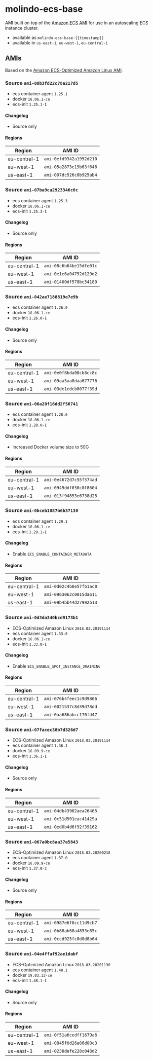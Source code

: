 # molindo-ecs-base

AMI built on top of the [Amazon ECS AMI](https://docs.aws.amazon.com/AmazonECS/latest/developerguide/ecs-optimized_AMI.html) for
use in an autoscaling ECS instance cluster.

- available as `molindo-ecs-base-{{timestamp}}`
- available in `us-east-1`, `eu-west-1`, `eu-central-1`

## AMIs

Based on the [Amazon ECS-Optimized Amazon Linux AMI](https://docs.aws.amazon.com/AmazonECS/latest/developerguide/ecs-optimized_AMI.html).

### Source `ami-08b3fd22c78a217d5`

* ecs container agent `1.25.1`
* docker `18.06.1-ce`
* ecs-init `1.25.1-1`

#### Changelog

* Source only

#### Regions

| Region       | AMI ID                  |
|--------------|-------------------------|
| eu-central-1 | `ami-0efd9342a1952d210` |
| eu-west-1    | `ami-05a2873e19b63f646` |
| us-east-1    | `ami-007dc926c8b925ab4` |

### Source `ami-07ba9ca2923346c0c`

* ecs container agent `1.25.3`
* docker `18.06.1-ce`
* ecs-init `1.25.3-1`

#### Changelog

* Source only

#### Regions

| Region       | AMI ID                  |
|--------------|-------------------------|
| eu-central-1 | `ami-08c6b04be15dfe01c` |
| eu-west-1    | `ami-0e1e6a04752d129d2` |
| us-east-1    | `ami-01400df578bc54180` |

### Source `ami-042ae7188819e7e9b`

* ecs container agent `1.26.0`
* docker `18.06.1-ce`
* ecs-init `1.26.0-1`

#### Changelog

* Source only

#### Regions

| Region       | AMI ID                  |
|--------------|-------------------------|
| eu-central-1 | `ami-0e0f8bda08cb8cc8c` |
| eu-west-1    | `ami-09aa5aa8daa677776` |
| us-east-1    | `ami-03de1edcb8077f39d` |

### Source `ami-06a20f16dd2f50741`

* ecs container agent `1.28.0`
* docker `18.06.1-ce`
* ecs-init `1.28.0-1`

#### Changelog

* Increased Docker volume size to 50G

#### Regions

| Region       | AMI ID                  |
|--------------|-------------------------|
| eu-central-1 | `ami-0e4672d7c55f574ad` |
| eu-west-1    | `ami-0949ddf030c0f8604` |
| us-east-1    | `ami-013f94853e6738d25` |

### Source `ami-0bceb1887b6b37130`

* ecs container agent `1.29.1`
* docker `18.06.1-ce`
* ecs-init `1.29.1-1`

#### Changelog

* Enable `ECS_ENABLE_CONTAINER_METADATA`

#### Regions

| Region       | AMI ID                  |
|--------------|-------------------------|
| eu-central-1 | `ami-0d02c4b0e57fb1ac8` |
| eu-west-1    | `ami-0963062c0015da611` |
| us-east-1    | `ami-09b4bb44d27992b13` |

### Source `ami-0d3da340bcd9173b1`

* ECS-Optimized Amazon Linux `2018.03.20191114`
* ecs container agent `1.33.0`
* docker `18.06.1-ce`
* ecs-init `1.33.0-1`

#### Changelog

* Enable `ECS_ENABLE_SPOT_INSTANCE_DRAINING`

#### Regions

| Region       | AMI ID                  |
|--------------|-------------------------|
| eu-central-1 | `ami-076b4feec1c9d9866` |
| eu-west-1    | `ami-0021537c8d39d78dd` |
| us-east-1    | `ami-0aa686abcc170fd47` |

### Source `ami-07facec38b7d326d7`

* ECS-Optimized Amazon Linux `2018.03.20191114`
* ecs container agent `1.36.1`
* docker `18.09.9-ce`
* ecs-init `1.36.1-1`

#### Changelog

* Source only

#### Regions

| Region       | AMI ID                  |
|--------------|-------------------------|
| eu-central-1 | `ami-04db43902aea26465` |
| eu-west-1    | `ami-0c51d901eac41429a` |
| us-east-1    | `ami-0ed0b4d6f92f39162` |

### Source `ami-067a0bc8aa37e5843`

* ECS-Optimized Amazon Linux `2018.03.20200218`
* ecs container agent `1.37.0`
* docker `18.09.9-ce`
* ecs-init `1.37.0-2`

#### Changelog

* Source only

#### Regions

| Region       | AMI ID                  |
|--------------|-------------------------|
| eu-central-1 | `ami-0987e6f0cc11d9cb7` |
| eu-west-1    | `ami-0b88ab68a4853e85c` |
| us-east-1    | `ami-0ccd925fc8d0d8b64` |

### Source `ami-04e4ffaf92ae1dabf`

* ECS-Optimized Amazon Linux `2018.03.20201130`
* ecs container agent `1.48.1`
* docker `19.03.13-ce`
* ecs-init `1.48.1-1`

#### Changelog

* Source only

#### Regions

| Region       | AMI ID                  |
|--------------|-------------------------|
| eu-central-1 | `ami-0f51a6cedff1679a6` |
| eu-west-1    | `ami-0845f0d26a06d00c3` |
| us-east-1    | `ami-0238dafe228c048d2` |

